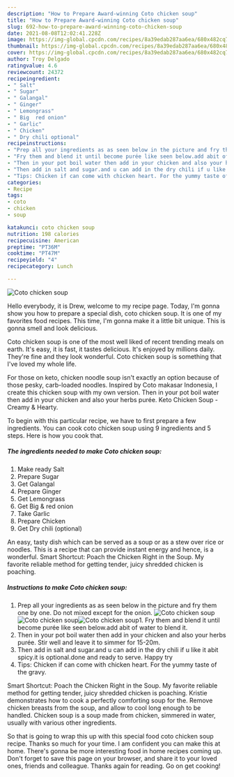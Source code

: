 ```yaml
---
description: "How to Prepare Award-winning Coto chicken soup"
title: "How to Prepare Award-winning Coto chicken soup"
slug: 692-how-to-prepare-award-winning-coto-chicken-soup
date: 2021-08-08T12:02:41.228Z
image: https://img-global.cpcdn.com/recipes/8a39edab287aa6ea/680x482cq70/coto-chicken-soup-recipe-main-photo.jpg
thumbnail: https://img-global.cpcdn.com/recipes/8a39edab287aa6ea/680x482cq70/coto-chicken-soup-recipe-main-photo.jpg
cover: https://img-global.cpcdn.com/recipes/8a39edab287aa6ea/680x482cq70/coto-chicken-soup-recipe-main-photo.jpg
author: Troy Delgado
ratingvalue: 4.6
reviewcount: 24372
recipeingredient:
- " Salt"
- " Sugar"
- " Galangal"
- " Ginger"
- " Lemongrass"
- " Big  red onion"
- " Garlic"
- " Chicken"
- " Dry chili optional"
recipeinstructions:
- "Prep all your ingredients as as seen below in the picture and fry them one by one. Do not mixed except for the onion."
- "Fry them and blend it until become purée like seen below.add abit of water to blend it."
- "Then in your pot boil water then add in your chicken and also your herbs purée. Stir well and leave it to simmer for 15-20m."
- "Then add in salt and sugar.and u can add in the dry chili if u like it abit spicy.it is optional.done and ready to serve. Happy try"
- "Tips: Chicken if can come with chicken heart. For the yummy taste of the gravy."
categories:
- Recipe
tags:
- coto
- chicken
- soup

katakunci: coto chicken soup 
nutrition: 198 calories
recipecuisine: American
preptime: "PT36M"
cooktime: "PT47M"
recipeyield: "4"
recipecategory: Lunch

---
```



![Coto chicken soup](https://img-global.cpcdn.com/recipes/8a39edab287aa6ea/680x482cq70/coto-chicken-soup-recipe-main-photo.jpg)

Hello everybody, it is Drew, welcome to my recipe page. Today, I'm gonna show you how to prepare a special dish, coto chicken soup. It is one of my favorites food recipes. This time, I'm gonna make it a little bit unique. This is gonna smell and look delicious.

Coto chicken soup is one of the most well liked of recent trending meals on earth. It's easy, it is fast, it tastes delicious. It's enjoyed by millions daily. They're fine and they look wonderful. Coto chicken soup is something that I've loved my whole life.

For those on keto, chicken noodle soup isn&#39;t exactly an option because of those pesky, carb-loaded noodles. Inspired by Coto makasar Indonesia, I create this chicken soup with my own version. Then in your pot boil water then add in your chicken and also your herbs purée. Keto Chicken Soup - Creamy &amp; Hearty.


To begin with this particular recipe, we have to first prepare a few ingredients. You can cook coto chicken soup using 9 ingredients and 5 steps. Here is how you cook that.

<!--inarticleads1-->

##### The ingredients needed to make Coto chicken soup:

1. Make ready  Salt
1. Prepare  Sugar
1. Get  Galangal
1. Prepare  Ginger
1. Get  Lemongrass
1. Get  Big &amp; red onion
1. Take  Garlic
1. Prepare  Chicken
1. Get  Dry chili (optional)


An easy, tasty dish which can be served as a soup or as a stew over rice or noodles. This is a recipe that can provide instant energy and hence, is a wonderful. Smart Shortcut: Poach the Chicken Right in the Soup. My favorite reliable method for getting tender, juicy shredded chicken is poaching. 

<!--inarticleads2-->

##### Instructions to make Coto chicken soup:

1. Prep all your ingredients as as seen below in the picture and fry them one by one. Do not mixed except for the onion.
<img src="https://img-global.cpcdn.com/steps/b6d29241d144e655/160x128cq70/coto-chicken-soup-recipe-step-1-photo.jpg" alt="Coto chicken soup"><img src="https://img-global.cpcdn.com/steps/49fdfbf8b60a4403/160x128cq70/coto-chicken-soup-recipe-step-1-photo.jpg" alt="Coto chicken soup"><img src="https://img-global.cpcdn.com/steps/9e36f614241edacb/160x128cq70/coto-chicken-soup-recipe-step-1-photo.jpg" alt="Coto chicken soup">1. Fry them and blend it until become purée like seen below.add abit of water to blend it.
1. Then in your pot boil water then add in your chicken and also your herbs purée. Stir well and leave it to simmer for 15-20m.
1. Then add in salt and sugar.and u can add in the dry chili if u like it abit spicy.it is optional.done and ready to serve. Happy try
1. Tips: Chicken if can come with chicken heart. For the yummy taste of the gravy.


Smart Shortcut: Poach the Chicken Right in the Soup. My favorite reliable method for getting tender, juicy shredded chicken is poaching. Kristie demonstrates how to cook a perfectly comforting soup for the. Remove chicken breasts from the soup, and allow to cool long enough to be handled. Chicken soup is a soup made from chicken, simmered in water, usually with various other ingredients. 

So that is going to wrap this up with this special food coto chicken soup recipe. Thanks so much for your time. I am confident you can make this at home. There's gonna be more interesting food in home recipes coming up. Don't forget to save this page on your browser, and share it to your loved ones, friends and colleague. Thanks again for reading. Go on get cooking!
